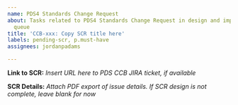 ```yaml
---
name: PDS4 Standards Change Request
about: Tasks related to PDS4 Standards Change Request in design and implementation
  queue
title: 'CCB-xxx: Copy SCR title here'
labels: pending-scr, p.must-have
assignees: jordanpadams

---
```


**Link to SCR:** _Insert URL here to PDS CCB JIRA ticket, if available_

**SCR Details:** _Attach PDF export of issue details. If SCR design is not complete, leave blank for now_
